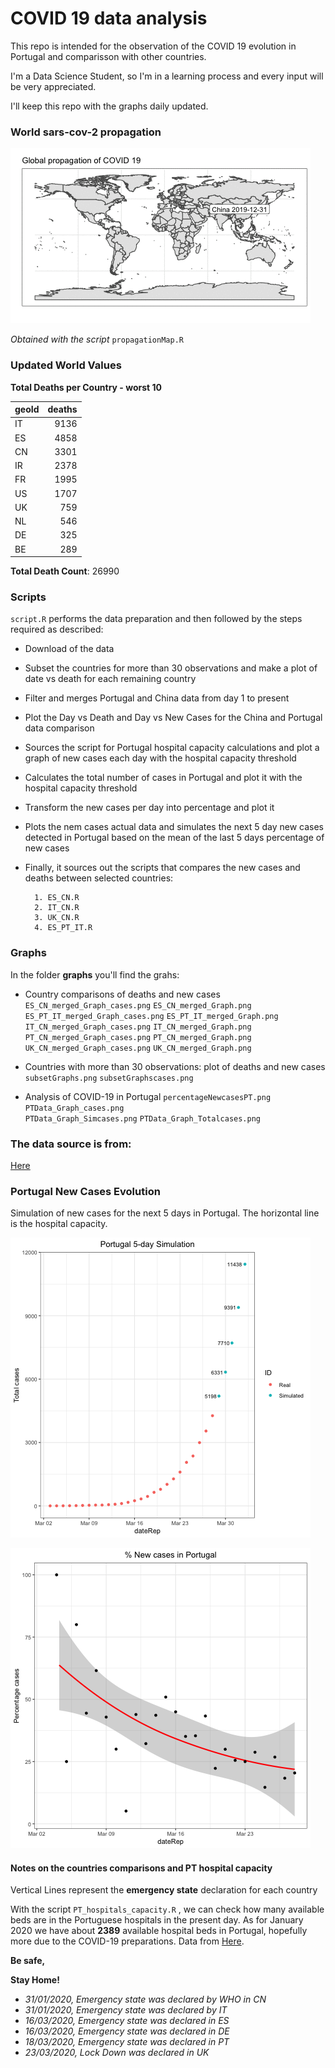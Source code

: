 # COVID 19 data analysis

This repo is intended for the observation of the COVID 19 evolution in Portugal and comparisson with other countries.

I'm a Data Science Student, so I'm in a learning process and every input will be very appreciated.

I'll keep this repo with the graphs daily updated.

### World sars-cov-2 propagation
![propagation](https://github.com/VascoRibeiroPereira/Covid_19/blob/master/maps/propagation.gif?raw=true)

*Obtained with the script* `propagationMap.R`

### Updated World Values
__Total Deaths per Country - worst 10__

|geoId | deaths|
|:-----|------:|
|IT    |   9136|
|ES    |   4858|
|CN    |   3301|
|IR    |   2378|
|FR    |   1995|
|US    |   1707|
|UK    |    759|
|NL    |    546|
|DE    |    325|
|BE    |    289|

__Total Death Count__: 26990

### Scripts
`script.R` performs the data preparation and then followed by the steps required as described:

- Download of the data
- Subset the countries for more than 30 observations and make a plot of date vs death for each remaining country
- Filter and merges Portugal and China data from day 1 to present
- Plot the Day vs Death and Day vs New Cases for the China and Portugal data comparison
- Sources the script for Portugal hospital capacity calculations and plot a graph of new cases each day with the hospital capacity threshold
- Calculates the total number of cases in Portugal and plot it with the hospital capacity threshold
- Transform the new cases per day into percentage and plot it
- Plots the nem cases actual data and simulates the next 5 day new cases detected in Portugal based on the mean of the last 5 days percentage of new cases
- Finally, it sources out the scripts that compares the new cases and deaths between selected countries:

        1. ES_CN.R
        2. IT_CN.R
        3. UK_CN.R
        4. ES_PT_IT.R

### Graphs

In the folder __graphs__ you'll find the grahs:

- Country comparisons of deaths and new cases
`ES_CN_merged_Graph_cases.png`
`ES_CN_merged_Graph.png`
`ES_PT_IT_merged_Graph_cases.png`
`ES_PT_IT_merged_Graph.png`
`IT_CN_merged_Graph_cases.png`
`IT_CN_merged_Graph.png`
`PT_CN_merged_Graph_cases.png`
`PT_CN_merged_Graph.png`
`UK_CN_merged_Graph_cases.png`
`UK_CN_merged_Graph.png`

- Countries with more than 30 observations: plot of deaths and new cases
`subsetGraphs.png`
`subsetGraphscases.png`

- Analysis of COVID-19 in Portugal
`percentageNewcasesPT.png`
`PTData_Graph_cases.png `   
`PTData_Graph_Simcases.png`
`PTData_Graph_Totalcases.png`


### The data source is from:

[Here](https://www.ecdc.europa.eu/en/publications-data/download-todays-data-geographic-distribution-covid-19-cases-worldwide)


### Portugal New Cases Evolution

Simulation of new cases for the next 5 days in Portugal. The horizontal line is the hospital capacity.

![PTData_Graph_SimCases](https://github.com/VascoRibeiroPereira/Covid_19/blob/master/graphs/PTData_Graph_Simcases.png?raw=true)


![percentageNewCasesPT](https://github.com/VascoRibeiroPereira/Covid_19/blob/master/graphs/percentageNewcasesPT.png?raw=true)


#### Notes on the countries comparisons and PT hospital capacity
Vertical Lines represent the **emergency state** declaration for each country

With the script `PT_hospitals_capacity.R` , we can check how many available beds are in the Portuguese hospitals in the present day. As for January 2020 we have about **2389** available hospital beds in Portugal, hopefully more due to the COVID-19 preparations.
Data from [Here](https://transparencia.sns.gov.pt/).

__Be safe,__

__Stay Home!__

- *31/01/2020, Emergency state was declared by WHO in CN*
- *31/01/2020, Emergency state was declared by IT*
- *16/03/2020, Emergency state was declared in ES*
- *16/03/2020, Emergency state was declared in DE*
- *18/03/2020, Emergency state was declared in PT*
- *23/03/2020, Lock Down was declared in UK*
